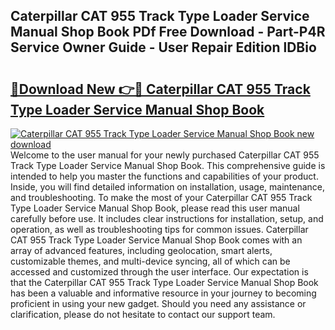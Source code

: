 ## Caterpillar CAT 955 Track Type Loader Service Manual Shop Book PDf Free Download - Part-P4R Service Owner Guide - User Repair Edition lDBio

# <h2><a href="http://bc70899.oget.top/?id=Caterpillar+CAT+955+Track+Type+Loader+Service+Manual+Shop+Book">🔗Download New 👉🔴 Caterpillar CAT 955 Track Type Loader Service Manual Shop Book</a></h2>

[![Caterpillar CAT 955 Track Type Loader Service Manual Shop Book new download](https://i.imgur.com/5g1atiW.png)](http://bc70899.oget.top/?id=Caterpillar+CAT+955+Track+Type+Loader+Service+Manual+Shop+Book)
Welcome to the user manual for your newly purchased Caterpillar CAT 955 Track Type Loader Service Manual Shop Book. This comprehensive guide is intended to help you master the functions and capabilities of your product. Inside, you will find detailed information on installation, usage, maintenance, and troubleshooting. To make the most of your Caterpillar CAT 955 Track Type Loader Service Manual Shop Book, please read this user manual carefully before use. It includes clear instructions for installation, setup, and operation, as well as troubleshooting tips for common issues. Caterpillar CAT 955 Track Type Loader Service Manual Shop Book comes with an array of advanced features, including geolocation, smart alerts, customizable themes, and multi-device syncing, all of which can be accessed and customized through the user interface. Our expectation is that the Caterpillar CAT 955 Track Type Loader Service Manual Shop Book has been a valuable and informative resource in your journey to becoming proficient in using your new gadget. Should you need any assistance or clarification, please do not hesitate to contact our support team.

